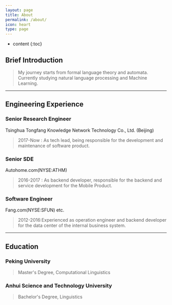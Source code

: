 ```yaml
---
layout: page
title: About
permalink: /about/
icon: heart
type: page
---
```


* content
{:toc}

## Brief Introduction
>My journey starts from formal language theory and automata.
Currently studying natural language processing and Machine Learning.

-----
## Engineering Experience
### Senior Research Engineer
Tsinghua Tongfang Knowledge Network Technology Co., Ltd. (Beijing)
>2017-Now : As tech lead, being responsible for the development and maintenance of software product.

### Senior SDE
Autohome.com(NYSE:ATHM)
>2016-2017 : As backend developer, responsible for the backend and service development for the Mobile Product.

### Software Engineer
Fang.com(NYSE:SFUN) etc.
>2012-2016:Experienced as operation engineer and backend developer for the data center of the internal business system.

-----
## Education
### Peking University
>Master's Degree, Computational Linguistics

### Anhui Science and Technology University
>Bachelor's Degree, Linguistics
